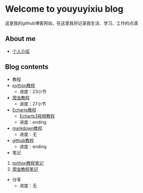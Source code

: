# Welcome to youyuyixiu blog

这是我的github博客网站，在这里我将记录我生活、学习、工作的点滴

## About me

- [个人介绍](Bio.md)

## Blog contents

- 教程
 - [python教程](Python_tutorial.md)
   - 进度：23小节
 - [爬虫教程](Crawler_tutorial.md)
   - 进度：27小节
 - [Echarts教程](Echarts_tutorial.md)
   - [Echarts3视频教程](http://www.imooc.com/learn/687)
   - 进度：ending
 - [markdown教程](https://www.w3cschool.cn/lme/)
   - 进度：无
 - [github教程](https://www.bilibili.com/video/av23859607)
   - 进度：ending
- 笔记
 1. [python教程笔记](https://github.com/youyuyixiu/Python_tutorial)
 2. [爬虫教程笔记](https://github.com/youyuyixiu/crawler)

- 分享
  - 进度：无